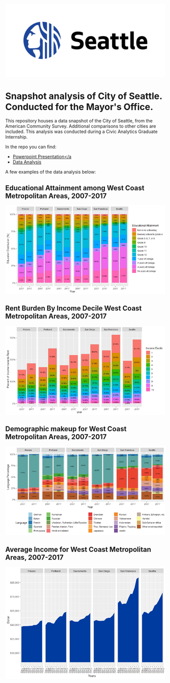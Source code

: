 ![test](https://github.com/EvanLih/SeattleFacts_Final/blob/master/Images/image2.png)
# Snapshot analysis of City of Seattle. Conducted for the Mayor's Office.  
This repository houses a data snapshot of the City of Seattle, from the American Community Survey. Additional comparisons to other cities are included. This analysis was conducted during a Civic Analytics Graduate Internship. 

In the repo you can find:
* <a href="https://github.com/EvanLih/SeattleFacts_Final/blob/master/Skeleton_Presentation.pptx">Powerpoint Presentation</a
* <a href="https://github.com/EvanLih/SeattleFacts_Final/blob/master/IPUMS_Analysis.R">Data Analysis</a>


A few examples of the data analysis below:

## Educational Attainment among West Coast Metropolitan Areas, 2007-2017
![test](https://github.com/EvanLih/SeattleFacts_Final/blob/master/Images/image21.jpeg)

## Rent Burden By Income Decile West Coast Metropolitan Areas, 2007-2017
![test](https://github.com/EvanLih/SeattleFacts_Final/blob/master/Images/image20.jpeg)

## Demographic makeup for West Coast Metropolitan Areas, 2007-2017
![test](https://github.com/EvanLih/SeattleFacts_Final/blob/master/Images/image28.jpeg)

## Average Income for West Coast Metropolitan Areas, 2007-2017
![test](https://github.com/EvanLih/SeattleFacts_Final/blob/master/Images/image30.png)
